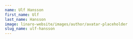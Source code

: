 ```yaml
---
name: Ulf Hansson
first_name: Ulf
last_name: Hansson
image: linaro-website/images/author/avatar-placeholder
slug_name: ulf-hansson
---
```


